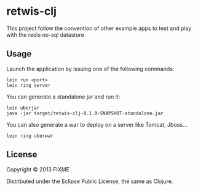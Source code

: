 # retwis-clj

This project follow the convention of other example apps to test and
play with the redis no-sql datastore

## Usage
Launch the application by issuing one of the following commands:

```shell
lein run <port>
lein ring server
```

You can generate a standalone jar and run it:

```shell   
lein uberjar
java -jar target/retwis-clj-0.1.0-SNAPSHOT-standalone.jar
```

You can also generate a war to deploy on a server like Tomcat, Jboss...

```shell
lein ring uberwar
```

## License

Copyright © 2013 FIXME

Distributed under the Eclipse Public License, the same as Clojure.
